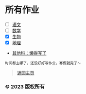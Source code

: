 # 所有作业
- [ ] [语文](https://zhs141.github.io/homework/eight_han/yvwen.html)
- [ ] [数学](https://zhs141.github.io/homework/eight_han/shuxue.html)
- [x] [生物](https://zhs141.github.io/homework/eight_han/shengwu.html)
- [x] [地理](https://zhs141.github.io/homework/eight_han/dili.html)
- [其他科：懒得写了](https://zhs141.github.io/homework/eight_han)
>

    时间都去哪了，还没好好写作业，寒假就完了～


>[返回主页](https://zhs141.github.io/homework)

### © 2023 版权所有
